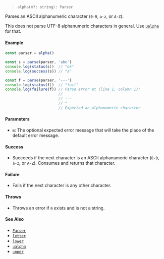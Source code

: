 <!--
 Copyright (c) 2020 Thomas J. Otterson
 
 This software is released under the MIT License.
 https://opensource.org/licenses/MIT
-->

> `alpha(m?: string): Parser`

Parses an ASCII alphanumeric character (`0-9`, `a-z`, or `A-Z`).

This does not parse UTF-8 alphanumeric characters in general. Use [`ualpha`](ualpha.md) for that.

#### Example

```javascript
const parser = alpha()

const s = parse(parser, 'abc')
console.log(status(s))  // "ok"
console.log(success(s)) // "a"

const f = parse(parser, '---')
console.log(status(f))  // "fail"
console.log(failure(f)) // Parse error at (line 1, column 1):
                        //
                        // ---
                        // ^
                        // Expected an alphanumeric character
```

#### Parameters

* `m`: The optional expected error message that will take the place of the default error message.

#### Success

* Succeeds if the next character is an ASCII alphanumeric character (`0-9`, `a-z`, or `A-Z`). Consumes and returns that character.

#### Failure

* Fails if the next character is any other character.

#### Throws

* Throws an error if `m` exists and is not a string.

#### See Also

* [`Parser`](../types/parser.md)
* [`letter`](letter.md)
* [`lower`](lower.md)
* [`ualpha`](ualpha.md)
* [`upper`](upper.md)